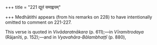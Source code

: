 +++
title = "221 द्यूतं समाह्वयम्"

+++
Medhātithi appears (from his remarks on 228) to have intentionally
omitted to comment on 221-227.

This verse is quoted in *Vivādaratnākara* (p. 611);—in *Vīramitrodaya*
(Rājanīti, p. 152);—and in *Vyavahāra-Bālambhaṭṭī* (p. 880),


